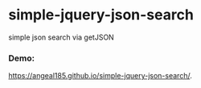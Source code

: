 # simple-jquery-json-search
simple  json search via getJSON

### Demo:
https://angeal185.github.io/simple-jquery-json-search/.
